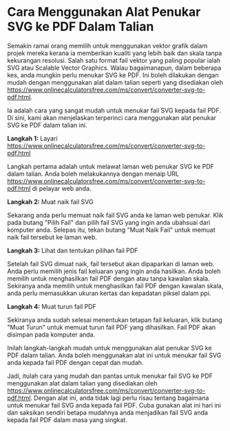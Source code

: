Cara Menggunakan Alat Penukar SVG ke PDF Dalam Talian
=====================================================

Semakin ramai orang memilih untuk menggunakan vektor grafik dalam projek mereka kerana ia memberikan kualiti yang lebih baik dan skala tanpa kekurangan resolusi. Salah satu format fail vektor yang paling popular ialah SVG atau Scalable Vector Graphics. Walau bagaimanapun, dalam beberapa kes, anda mungkin perlu menukar SVG ke PDF. Ini boleh dilakukan dengan mudah dengan menggunakan alat dalam talian seperti yang disediakan oleh <https://www.onlinecalculatorsfree.com/ms/convert/converter-svg-to-pdf.html>.

Ia adalah cara yang sangat mudah untuk menukar fail SVG kepada fail PDF. Di sini, kami akan menjelaskan terperinci cara menggunakan alat penukar SVG ke PDF dalam talian ini.

**Langkah 1:** Layari <https://www.onlinecalculatorsfree.com/ms/convert/converter-svg-to-pdf.html>

Langkah pertama adalah untuk melawat laman web penukar SVG ke PDF dalam talian. Anda boleh melakukannya dengan menaip URL <https://www.onlinecalculatorsfree.com/ms/convert/converter-svg-to-pdf.html> di pelayar web anda.

**Langkah 2:** Muat naik fail SVG

Sekarang anda perlu memuat naik fail SVG anda ke laman web penukar. Klik pada butang "Pilih Fail" dan pilih fail SVG yang ingin anda ubahsuai dari komputer anda. Selepas itu, tekan butang "Muat Naik Fail" untuk memuat naik fail tersebut ke laman web.

**Langkah 3:** Lihat dan tentukan pilihan fail PDF

Setelah fail SVG dimuat naik, fail tersebut akan dipaparkan di laman web. Anda perlu memilih jenis fail keluaran yang ingin anda hasilkan. Anda boleh memilih untuk menghasilkan fail PDF dengan atau tanpa kawalan skala. Sekiranya anda memilih untuk menghasilkan fail PDF dengan kawalan skala, anda perlu memasukkan ukuran kertas dan kepadatan piksel dalam ppi.

**Langkah 4:** Muat turun fail PDF

Sekiranya anda sudah selesai menentukan tetapan fail keluaran, klik butang "Muat Turun" untuk memuat turun fail PDF yang dihasilkan. Fail PDF akan disimpan pada komputer anda.

Inilah langkah-langkah mudah untuk menggunakan alat penukar SVG ke PDF dalam talian. Anda boleh menggunakan alat ini untuk menukar fail SVG anda kepada fail PDF dengan cepat dan mudah.

Jadi, itulah cara yang mudah dan pantas untuk menukar fail SVG ke PDF menggunakan alat dalam talian yang disediakan oleh <https://www.onlinecalculatorsfree.com/ms/convert/converter-svg-to-pdf.html>. Dengan alat ini, anda tidak lagi perlu risau tentang bagaimana untuk menukar fail SVG anda kepada fail PDF. Cuba gunakan alat ini hari ini dan saksikan sendiri betapa mudahnya anda menjadikan fail SVG anda kepada fail PDF dalam masa yang singkat.